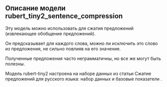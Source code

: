 ## Описание модели rubert_tiny2_sentence_compression 

Эту модель можно использовать для сжатия предложений (извлекающее обобщение предложений).

Он предсказывает для каждого слова, можно ли исключить это слово из предложения, не сильно повлияв на его значение.

Полученные предложения часто неграмматичны, но все же могут быть полезны.

Модель rubert-tiny2 настроена на наборе данных из статьи Сжатие предложений для русского языка: набор данных и базовые показатели .
